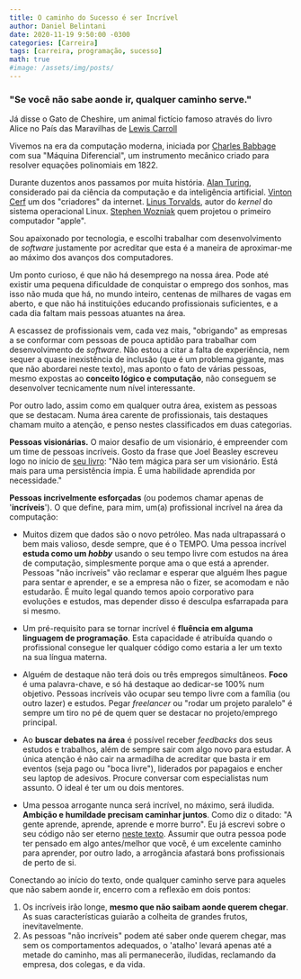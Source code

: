 ```yaml
---
title: O caminho do Sucesso é ser Incrível
author: Daniel Belintani
date: 2020-11-19 9:50:00 -0300
categories: [Carreira]
tags: [carreira, programação, sucesso]
math: true
#image: /assets/img/posts/
---
```

### "Se você não sabe aonde ir, qualquer caminho serve." 

Já disse o Gato de Cheshire, um animal fictício famoso através do livro Alice no País das Maravilhas de [Lewis Carroll](https://www.amazon.com.br/Lewis-Carroll/e/B000AQ3N2Q)

Vivemos na era da computação moderna, iniciada por [Charles Babbage](https://www.famousscientists.org/charles-babbage/) com sua "Máquina Diferencial", um instrumento mecânico criado para resolver equações polinomiais em 1822. 

Durante duzentos anos passamos por muita história. [Alan Turing](https://www.biography.com/scientist/alan-turing), considerado pai da ciência da computação e da inteligência artificial. [Vinton Cerf](https://www.nist.gov/director/vcat/biography-dr-vinton-g-cerf) um dos "criadores" da internet. [Linus Torvalds](http://www.linfo.org/linus.html), autor do _kernel_ do sistema operacional Linux. [Stephen Wozniak](https://history.computer.org/pioneers/wozniak.html) quem projetou o primeiro computador "apple".

Sou apaixonado por tecnologia, e escolhi trabalhar com desenvolvimento de _software_ justamente por acreditar que esta é a maneira de aproximar-me ao máximo dos avanços dos computadores. 

Um ponto curioso, é que não há desemprego na nossa área. Pode até existir uma pequena dificuldade de conquistar o emprego dos sonhos, mas isso não muda que há, no mundo inteiro, centenas de milhares de vagas em aberto, e que não há instituições educando profissionais suficientes, e a cada dia faltam mais pessoas atuantes na área. 

A escassez de profissionais vem, cada vez mais, "obrigando" as empresas a se conformar com pessoas de pouca aptidão para trabalhar com desenvolvimento de _software_. Não estou a citar a falta de experiência, nem sequer a quase inexistência de inclusão (que é um problema gigante, mas que não abordarei neste texto), mas aponto o fato de várias pessoas, mesmo expostas ao **conceito lógico e computação**, não conseguem se desenvolver tecnicamente num nível interessante.

Por outro lado, assim como em qualquer outra área, existem as pessoas que se destacam. Numa área carente de profissionais, tais destaques chamam muito a atenção, e penso nestes classificados em duas categorias.

**Pessoas visionárias.** O maior desafio de um visionário, é empreender com um time de pessoas incríveis. Gosto da frase que Joel Beasley escreveu logo no início de [seu livro](https://www.amazon.com/dp/B07BGGXQ7T): "Não tem mágica para ser um visionário. Está mais para uma persistência ímpia. É uma habilidade aprendida por necessidade."

**Pessoas incrivelmente esforçadas** (ou podemos chamar apenas de '**incríveis**'). O que define, para mim, um(a) profissional incrível na área da computação:

- Muitos dizem que dados são o novo petróleo. Mas nada ultrapassará o bem mais valioso, desde sempre, que é o TEMPO. Uma pessoa incrível **estuda como um _hobby_** usando o seu tempo livre com estudos na área de computação, simplesmente porque ama o que está a aprender. Pessoas "não incríveis" vão reclamar e esperar que alguém lhes pague para sentar e aprender, e se a empresa não o fizer, se acomodam e não estudarão. É muito legal quando temos apoio corporativo para evoluções e estudos, mas depender disso é desculpa esfarrapada para si mesmo.

- Um pré-requisito para se tornar incrível é **fluência em alguma linguagem de programação**. Esta capacidade é atribuída quando o profissional consegue ler qualquer código como estaria a ler um texto na sua língua materna.

- Alguém de destaque não terá dois ou três empregos simultâneos. **Foco** é uma palavra-chave, e só há destaque ao dedicar-se 100% num objetivo. Pessoas incríveis vão ocupar seu tempo livre com a família (ou outro lazer) e estudos. Pegar *freelancer* ou "rodar um projeto paralelo" é sempre um tiro no pé de quem quer se destacar no projeto/emprego principal.

- Ao **buscar debates na área** é possível receber _feedbacks_ dos seus estudos e trabalhos, além de sempre sair com algo novo para estudar. A única atenção é não cair na armadilha de acreditar que basta ir em eventos (seja pago ou "boca livre"), liderados por papagaios e encher seu laptop de adesivos. Procure conversar com especialistas num assunto. O ideal é ter um ou dois mentores.

- Uma pessoa arrogante nunca será incrível, no máximo, será iludida. **Ambição e humildade precisam caminhar juntos**. Como diz o ditado: "A gente aprende, aprende, aprende e morre burro". Eu já escrevi sobre o seu código não ser eterno [neste texto](https://belintani.com/posts/o-seu-codigo-vai-virar-lixo/). Assumir que outra pessoa pode ter pensado em algo antes/melhor que você, é um excelente caminho para aprender, por outro lado, a arrogância afastará bons profissionais de perto de si.

Conectando ao início do texto, onde qualquer caminho serve para aqueles que não sabem aonde ir, encerro com a reflexão em dois pontos:

1. Os incríveis irão longe, **mesmo que não saibam aonde querem chegar**. As suas características guiarão a colheita de grandes frutos, inevitavelmente.
2. As pessoas "não incríveis" podem até saber onde querem chegar, mas sem os comportamentos adequados, o 'atalho' levará apenas até a metade do caminho, mas ali permanecerão, iludidas, reclamando da empresa, dos colegas, e da vida.
